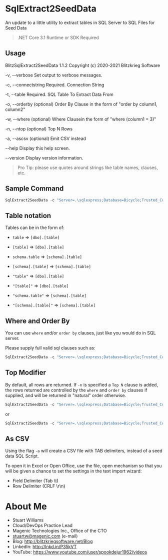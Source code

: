 # SqlExtract2SeedData

An update to a little utility to extract tables in SQL Server to SQL Files for Seed Data

> .NET Core 3.1 Runtime or SDK Required

## Usage

BlitzSqlExtract2SeedData 1.1.2
Copyright (c) 2020-2021 Blitzkrieg Software

  -v, --verbose          Set output to verbose messages.

  -c, --connectstring    Required. Connection String

  -t, --table            Required. SQL Table To Extract Data From

  -o, --orderby          (optional) Order By Clause in the form of "order by column1, column2"

  -w, --where            (optional) Where  Clausein the form of "where (column1 = 3)"

  -n, --ntop             (optional) Top N Rows

  -a, --ascsv            (optional) Emit CSV instead

  --help                 Display this help screen.

  --version              Display version information.

> Pro Tip: please use quotes around strings like table names, clauses, etc.

## Sample Command

```powershell
SqlExtract2SeedData -c "Server=.\sqlexpress;Database=Bicycle;Trusted_Connection=True;" -t "store.product"
```

## Table notation

Tables can be in the form of:

* `table` => `[dbo].[table]`
* `[table]` => `[dbo].[table]`
* `schema.table` => `[schema].[table]`
* `[schema].[table]` => `[schema].[table]`

* `"table"` => `[dbo].[table]`
* `"[table]"` => `[dbo].[table]`
* `"schema.table"` => `[schema].[table]`
* `"[schema].[table]"` => `[schema].[table]`

## Where and Order By

You can use `where` and/or `order by` clauses, just like you would do in SQL server.

Please supply full valid sql clauses such as:

```powershell
SqlExtract2SeedData -c "Server=.\sqlexpress;Database=Bicycle;Trusted_Connection=True;" -t "store.product" -w "Where [IsActive] = 1" -o "Order By [CustomerId]"
```

## Top Modifier

By default, all rows are returned. If `-n` is specified a `Top N` clause is added, the rows returned are controlled by the `where` and `order by` clauses if supplied, and will be returned in "natural" order otherwise.

```powershell
SqlExtract2SeedData -c "Server=.\sqlexpress;Database=Bicycle;Trusted_Connection=True;" -t "store.product" -n 20
```

or 

```powershell
SqlExtract2SeedData -c "Server=.\sqlexpress;Database=Bicycle;Trusted_Connection=True;" -t "store.product" -w "Where [IsActive] = 1" -o "Order By [CustomerId]" -n 100
```

## As CSV

Using the flag `-a` will create a CSV file with TAB delimiters, instead of a seed data SQL Script.

To open it in Excel or Open Office, use the file, open mechanism so that you will be given a chance to set the settings in the text import wizard:

* Field Delimiter (Tab \t)
* Row Delimiter (CRLF \r\n)

# About Me

* Stuart Williams
* Cloud/DevOps Practice Lead
* Magenic Technologies Inc., Office of the CTO
* <a href="mailto:stuartw@magenic.com" target="_blank">stuartw@magenic.com</a> (e-mail)
* Blog: <a href="http://blitzkriegsoftware.net/Blog" target="_blank">http://blitzkriegsoftware.net/Blog</a> 
* LinkedIn: <a href="http://lnkd.in/P35kVT" target="_blank">http://lnkd.in/P35kVT</a> 
* YouTube: <a href="https://www.youtube.com/user/spookdejur1962/videos" target="_blank">https://www.youtube.com/user/spookdejur1962/videos</a> 
